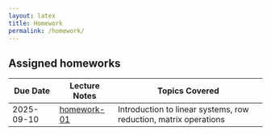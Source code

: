 ```yaml
---
layout: latex
title: Homework
permalink: /homework/
---
```



## Assigned homeworks

 Due Date        | Lecture Notes              | Topics Covered
-------------|----------------------------|-------------
 2025-09-10  | [homework-01](homework/homework-01/homework-01.pdf)      | Introduction to linear systems, row reduction, matrix operations
 

